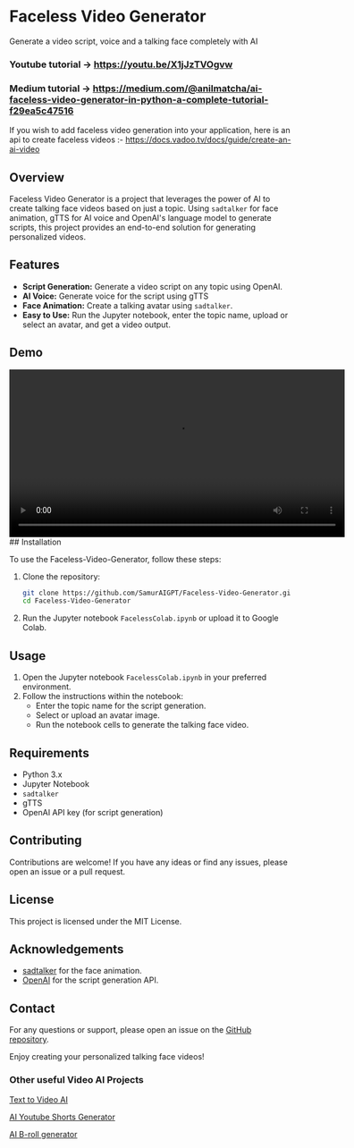 # Faceless Video Generator

Generate a video script, voice and a talking face completely with AI

### Youtube tutorial -> https://youtu.be/X1jJzTVOgvw

### Medium tutorial -> https://medium.com/@anilmatcha/ai-faceless-video-generator-in-python-a-complete-tutorial-f29ea5c47516

If you wish to add faceless video generation into your application, here is an api to create faceless videos :- https://docs.vadoo.tv/docs/guide/create-an-ai-video

## Overview

Faceless Video Generator is a project that leverages the power of AI to create talking face videos based on just a topic. Using `sadtalker` for face animation, gTTS for AI voice and OpenAI's language model to generate scripts, this project provides an end-to-end solution for generating personalized videos.

## Features

- **Script Generation:** Generate a video script on any topic using OpenAI.
- **AI Voice:** Generate voice for the script using gTTS
- **Face Animation:** Create a talking avatar using `sadtalker`.
- **Easy to Use:** Run the Jupyter notebook, enter the topic name, upload or select an avatar, and get a video output.

## Demo

<video width="600" controls>
  <source src="https://github.com/SamurAIGPT/Faceless-Video-Generator/blob/main/Demo/Demo1.mp4" type="video/mp4">
  Your browser does not support the video tag.
</video>
## Installation

To use the Faceless-Video-Generator, follow these steps:

1. Clone the repository:

   ```bash
   git clone https://github.com/SamurAIGPT/Faceless-Video-Generator.git
   cd Faceless-Video-Generator
   ```

2. Run the Jupyter notebook `FacelessColab.ipynb` or upload it to Google Colab.

## Usage

1. Open the Jupyter notebook `FacelessColab.ipynb` in your preferred environment.
2. Follow the instructions within the notebook:
   - Enter the topic name for the script generation.
   - Select or upload an avatar image.
   - Run the notebook cells to generate the talking face video.

## Requirements

- Python 3.x
- Jupyter Notebook
- `sadtalker`
- gTTS
- OpenAI API key (for script generation)

## Contributing

Contributions are welcome! If you have any ideas or find any issues, please open an issue or a pull request.

## License

This project is licensed under the MIT License.

## Acknowledgements

- [sadtalker](https://sadtalker.github.io/) for the face animation.
- [OpenAI](https://openai.com) for the script generation API.

## Contact

For any questions or support, please open an issue on the [GitHub repository](https://github.com/SamurAIGPT/Faceless-Video-Generator).

Enjoy creating your personalized talking face videos!

### Other useful Video AI Projects

[Text to Video AI](https://github.com/SamurAIGPT/Text-To-Video-AI)

[AI Youtube Shorts Generator](https://github.com/SamurAIGPT/AI-Youtube-Shorts-Generator)

[AI B-roll generator](https://github.com/Anil-matcha/AI-B-roll)
